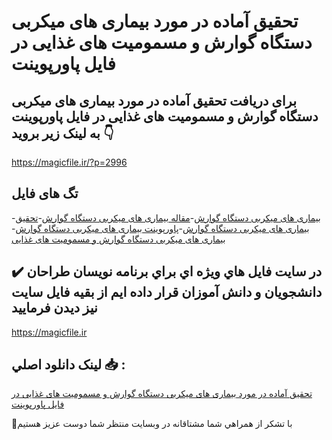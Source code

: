 # تحقیق آماده در مورد بیماری های میکربی دستگاه گوارش و مسمومیت های غذایی در فایل پاورپوینت

## برای دریافت تحقیق آماده در مورد بیماری های میکربی دستگاه گوارش و مسمومیت های غذایی در فایل پاورپوینت به لینک زیر بروید 👇

https://magicfile.ir/?p=2996

## تگ های فایل

-[بیماری های میكربی دستگاه گوارش](https://magicfile.ir/product/%d9%be%d8%a7%d9%88%d8%b1%d9%be%d9%88%db%8c%d9%86%d8%aa-%d8%a8%db%8c%d9%85%d8%a7%d8%b1%db%8c%d9%87%d8%a7%db%8c-%d9%85%db%8c%d9%83%d8%b1%d8%a8%db%8c-%d8%af%d8%b3%d8%aa%da%af%d8%a7%d9%87-%da%af%d9%88%d8%a7%d8%b1%d8%b4-%d9%88-%d9%85%d8%b3%d9%85%d9%88%d9%85%db%8c%d8%aa-%d9%87%d8%a7%db%8c-%d8%ba%d8%b0%d8%a7%db%8c%db%8c/)-[مقاله بیماری های میكربی دستگاه گوارش](https://magicfile.ir/product/%d9%be%d8%a7%d9%88%d8%b1%d9%be%d9%88%db%8c%d9%86%d8%aa-%d8%a8%db%8c%d9%85%d8%a7%d8%b1%db%8c%d9%87%d8%a7%db%8c-%d9%85%db%8c%d9%83%d8%b1%d8%a8%db%8c-%d8%af%d8%b3%d8%aa%da%af%d8%a7%d9%87-%da%af%d9%88%d8%a7%d8%b1%d8%b4-%d9%88-%d9%85%d8%b3%d9%85%d9%88%d9%85%db%8c%d8%aa-%d9%87%d8%a7%db%8c-%d8%ba%d8%b0%d8%a7%db%8c%db%8c/)-[تحقیق بیماری های میكربی دستگاه گوارش](https://magicfile.ir/product/%d9%be%d8%a7%d9%88%d8%b1%d9%be%d9%88%db%8c%d9%86%d8%aa-%d8%a8%db%8c%d9%85%d8%a7%d8%b1%db%8c%d9%87%d8%a7%db%8c-%d9%85%db%8c%d9%83%d8%b1%d8%a8%db%8c-%d8%af%d8%b3%d8%aa%da%af%d8%a7%d9%87-%da%af%d9%88%d8%a7%d8%b1%d8%b4-%d9%88-%d9%85%d8%b3%d9%85%d9%88%d9%85%db%8c%d8%aa-%d9%87%d8%a7%db%8c-%d8%ba%d8%b0%d8%a7%db%8c%db%8c/)-[پاورپوینت بیماری های میكربی دستگاه گوارش](https://magicfile.ir/product/%d9%be%d8%a7%d9%88%d8%b1%d9%be%d9%88%db%8c%d9%86%d8%aa-%d8%a8%db%8c%d9%85%d8%a7%d8%b1%db%8c%d9%87%d8%a7%db%8c-%d9%85%db%8c%d9%83%d8%b1%d8%a8%db%8c-%d8%af%d8%b3%d8%aa%da%af%d8%a7%d9%87-%da%af%d9%88%d8%a7%d8%b1%d8%b4-%d9%88-%d9%85%d8%b3%d9%85%d9%88%d9%85%db%8c%d8%aa-%d9%87%d8%a7%db%8c-%d8%ba%d8%b0%d8%a7%db%8c%db%8c/)-[بیماری های میكربی دستگاه گوارش و مسمومیت های غذایی](https://magicfile.ir/product/%d9%be%d8%a7%d9%88%d8%b1%d9%be%d9%88%db%8c%d9%86%d8%aa-%d8%a8%db%8c%d9%85%d8%a7%d8%b1%db%8c%d9%87%d8%a7%db%8c-%d9%85%db%8c%d9%83%d8%b1%d8%a8%db%8c-%d8%af%d8%b3%d8%aa%da%af%d8%a7%d9%87-%da%af%d9%88%d8%a7%d8%b1%d8%b4-%d9%88-%d9%85%d8%b3%d9%85%d9%88%d9%85%db%8c%d8%aa-%d9%87%d8%a7%db%8c-%d8%ba%d8%b0%d8%a7%db%8c%db%8c/)

## ✔️ در سايت فايل هاي ويژه اي براي برنامه نويسان طراحان دانشجويان و دانش آموزان قرار داده ايم از بقيه فايل سايت نيز ديدن فرماييد

https://magicfile.ir


## لينک دانلود اصلي 📥 :

[تحقیق آماده در مورد بیماری های میکربی دستگاه گوارش و مسمومیت های غذایی در فایل پاورپوینت](https://magicfile.ir/product/%d9%be%d8%a7%d9%88%d8%b1%d9%be%d9%88%db%8c%d9%86%d8%aa-%d8%a8%db%8c%d9%85%d8%a7%d8%b1%db%8c%d9%87%d8%a7%db%8c-%d9%85%db%8c%d9%83%d8%b1%d8%a8%db%8c-%d8%af%d8%b3%d8%aa%da%af%d8%a7%d9%87-%da%af%d9%88%d8%a7%d8%b1%d8%b4-%d9%88-%d9%85%d8%b3%d9%85%d9%88%d9%85%db%8c%d8%aa-%d9%87%d8%a7%db%8c-%d8%ba%d8%b0%d8%a7%db%8c%db%8c/) 


🙏با تشکر از همراهي شما مشتاقانه در وبسایت منتظر شما دوست عزیز هستیم

